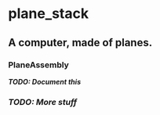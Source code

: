 # plane_stack

## A computer, made of planes.

### PlaneAssembly
***TODO: Document this***

### ***TODO: More stuff***
